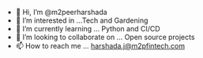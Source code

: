 - 👋 Hi, I’m @m2peerharshada
- 👀 I’m interested in ...Tech and Gardening 
- 🌱 I’m currently learning ... Python and CI/CD
- 💞️ I’m looking to collaborate on ... Open source projects
- 📫 How to reach me ... harshada.j@m2pfintech.com

<!---
m2peerharshada/m2peerharshada is a ✨ special ✨ repository because its `README.md` (this file) appears on your GitHub profile.
You can click the Preview link to take a look at your changes.
--->
